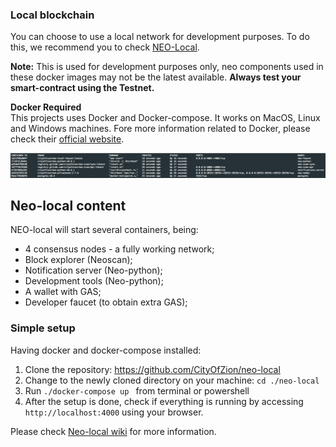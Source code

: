 ### Local blockchain
You can choose to use a local network for development purposes. To do this, we recommend you to check [NEO-Local](https://github.com/CityOfZion/neo-local).

**Note:** This is used for development purposes only, neo components used in these docker images may not be the latest available. **Always test your smart-contract using the Testnet.**

**Docker Required**
<br/>
This projects uses Docker and Docker-compose. It works on MacOS, Linux and Windows machines.
Fore more information related to Docker, please check their [official website](https://www.docker.com/).


![](../../assets/neolocal.png)


## Neo-local content
NEO-local will start several containers, being:
  - 4 consensus nodes - a fully working network;
  - Block explorer \(Neoscan\);
  - Notification server \(Neo-python\);
  - Development tools \(Neo-python\);
  - A wallet with GAS;
  - Developer faucet (to obtain extra GAS);

### Simple setup
Having docker and docker-compose installed:
  1. Clone the repository:  https://github.com/CityOfZion/neo-local
  2. Change to the newly cloned directory on your machine: ```cd ./neo-local ```
  3. Run ```./docker-compose up ``` from terminal or powershell
  4. After the setup is done, check if everything is running by accessing `http://localhost:4000` using your browser.


Please check  [Neo-local wiki](https://github.com/CityOfZion/neo-local/wiki) for more information.
